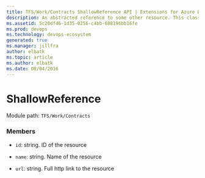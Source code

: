 ```yaml
---
title: TFS/Work/Contracts ShallowReference API | Extensions for Azure DevOps Services
description: An abstracted reference to some other resource. This class is used to provide the board data contracts with a uniform way to reference other resources in a way that provides easy traversal through links.
ms.assetid: 5c20df46-1d35-0256-c4bb-688196bb16fe
ms.prod: devops
ms.technology: devops-ecosystem
generated: true
ms.manager: jillfra
author: elbatk
ms.topic: article
ms.author: elbatk
ms.date: 08/04/2016
---
```


# ShallowReference

Module path: `TFS/Work/Contracts`


### Members

* `id`: string. ID of the resource

* `name`: string. Name of the resource

* `url`: string. Full http link to the resource


